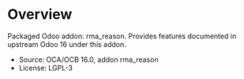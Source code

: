 # Overview

Packaged Odoo addon: rma_reason. Provides features documented in upstream Odoo 16 under this addon.

- Source: OCA/OCB 16.0, addon rma_reason
- License: LGPL-3
